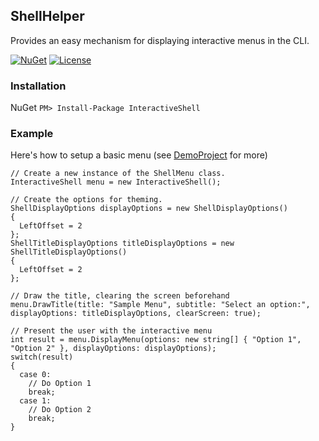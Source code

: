 ## ShellHelper
Provides an easy mechanism for displaying interactive menus in the CLI.

[![NuGet](https://img.shields.io/nuget/v/InteractiveShell?color=%2327ae60)](https://www.nuget.org/packages/InteractiveShell/2.0.1)
[![License](https://img.shields.io/github/license/Zintom/InteractiveShell)](https://github.com/Zintom/InteractiveShell/blob/master/LICENSE.txt)

### Installation
NuGet `PM> Install-Package InteractiveShell`

### Example
Here's how to setup a basic menu (see [DemoProject](https://github.com/Zintom/InteractiveShell/blob/master/ShellHelper/DemoProject/Program.cs) for more)
```
// Create a new instance of the ShellMenu class.
InteractiveShell menu = new InteractiveShell();

// Create the options for theming.
ShellDisplayOptions displayOptions = new ShellDisplayOptions()
{
  LeftOffset = 2
};
ShellTitleDisplayOptions titleDisplayOptions = new ShellTitleDisplayOptions()
{
  LeftOffset = 2
};

// Draw the title, clearing the screen beforehand
menu.DrawTitle(title: "Sample Menu", subtitle: "Select an option:", displayOptions: titleDisplayOptions, clearScreen: true);

// Present the user with the interactive menu
int result = menu.DisplayMenu(options: new string[] { "Option 1", "Option 2" }, displayOptions: displayOptions);
switch(result)
{
  case 0:
    // Do Option 1
    break;
  case 1:
    // Do Option 2
    break;
}
```

